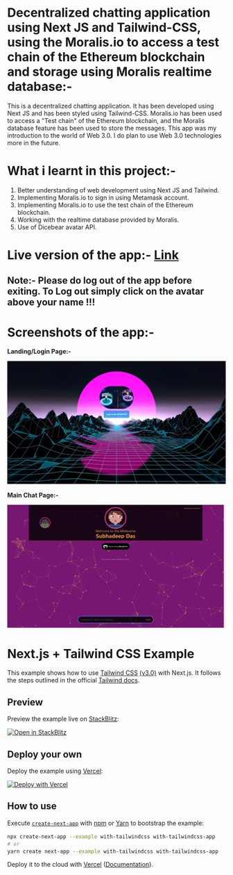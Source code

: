 # Decentralized chatting application using Next JS and Tailwind-CSS, using the Moralis.io to access a test chain of the Ethereum blockchain and storage using Moralis realtime database:-

This is a decentralized chatting application. It has been developed using Next JS and has been styled using Tailwind-CSS. Moralis.io has been used to access a "Test chain" of the Ethereum blockchain, and the Moralis database feature has been used to store the messages. This app was my introduction to the world of Web 3.0. I do plan to use Web 3.0 technologies more in the future.

# What i learnt in this project:-
1) Better understanding of web development using Next JS and Tailwind.
2) Implementing Moralis.io to sign in using Metamask account.
3) Implementing Moralis.io to use the test chain of the Ethereum blockchain.
4) Working with the realtime database provided by Moralis.
5) Use of Dicebear avatar API.  


# Live version of the app:- [Link](https://decentralized-chat-app-subhadeep-das.vercel.app/)

## Note:- Please do log out of the app before exiting. To Log out simply click on the avatar above your name !!!

# Screenshots of the app:-
<p><b>Landing/Login Page:-</b></p>
<img src="./ss/shot_1.png" alt="pic1" />
<p><b>Main Chat Page:-</b></p>
<img src="./ss/shot_2.png" alt="pic2" />



# Next.js + Tailwind CSS Example

This example shows how to use [Tailwind CSS](https://tailwindcss.com/) [(v3.0)](https://tailwindcss.com/blog/tailwindcss-v3) with Next.js. It follows the steps outlined in the official [Tailwind docs](https://tailwindcss.com/docs/guides/nextjs).

## Preview

Preview the example live on [StackBlitz](http://stackblitz.com/):

[![Open in StackBlitz](https://developer.stackblitz.com/img/open_in_stackblitz.svg)](https://stackblitz.com/github/vercel/next.js/tree/canary/examples/with-tailwindcss)

## Deploy your own

Deploy the example using [Vercel](https://vercel.com?utm_source=github&utm_medium=readme&utm_campaign=next-example):

[![Deploy with Vercel](https://vercel.com/button)](https://vercel.com/new/git/external?repository-url=https://github.com/vercel/next.js/tree/canary/examples/with-tailwindcss&project-name=with-tailwindcss&repository-name=with-tailwindcss)

## How to use

Execute [`create-next-app`](https://github.com/vercel/next.js/tree/canary/packages/create-next-app) with [npm](https://docs.npmjs.com/cli/init) or [Yarn](https://yarnpkg.com/lang/en/docs/cli/create/) to bootstrap the example:

```bash
npx create-next-app --example with-tailwindcss with-tailwindcss-app
# or
yarn create next-app --example with-tailwindcss with-tailwindcss-app
```

Deploy it to the cloud with [Vercel](https://vercel.com/new?utm_source=github&utm_medium=readme&utm_campaign=next-example) ([Documentation](https://nextjs.org/docs/deployment)).

